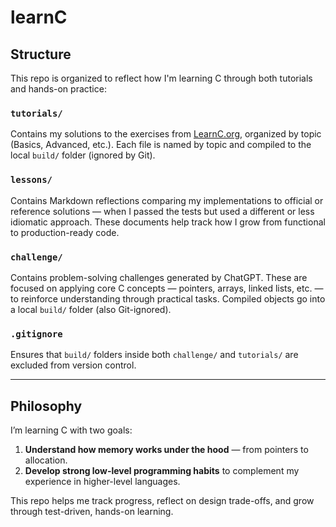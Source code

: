 # learnC

## Structure

This repo is organized to reflect how I'm learning C through both tutorials and hands-on practice:

### `tutorials/`
Contains my solutions to the exercises from [LearnC.org](https://www.learn-c.org/), organized by topic (Basics, Advanced, etc.). Each file is named by topic and compiled to the local `build/` folder (ignored by Git).

### `lessons/`
Contains Markdown reflections comparing my implementations to official or reference solutions — when I passed the tests but used a different or less idiomatic approach. These documents help track how I grow from functional to production-ready code.

### `challenge/`
Contains problem-solving challenges generated by ChatGPT. These are focused on applying core C concepts — pointers, arrays, linked lists, etc. — to reinforce understanding through practical tasks. Compiled objects go into a local `build/` folder (also Git-ignored).

### `.gitignore`
Ensures that `build/` folders inside both `challenge/` and `tutorials/` are excluded from version control.

---

## Philosophy

I’m learning C with two goals:
1. **Understand how memory works under the hood** — from pointers to allocation.
2. **Develop strong low-level programming habits** to complement my experience in higher-level languages.

This repo helps me track progress, reflect on design trade-offs, and grow through test-driven, hands-on learning.
